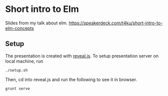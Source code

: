 # Short intro to Elm

Slides from my talk about elm.
https://speakerdeck.com/t4ku/short-intro-to-elm-concepts

## Setup

The presentation is created with [reveal.js](https://github.com/hakimel/reveal.js).
To setup presentation server on local machine, run

```
./setup.sh
```

Then, cd into reveal.js and run the following to see it in browser.

```
grunt serve
```
